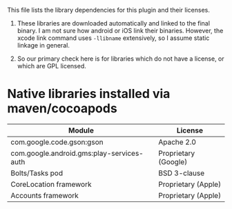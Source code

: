 This file lists the library dependencies for this plugin and their licenses.

1. These libraries are downloaded automatically and linked to the final binary.
I am not sure how android or iOS link their binaries. However, the xcode link
command uses `-llibname` extensively, so I assume static linkage in general.

1. So our primary check here is for libraries which do not have a license, or
which are GPL licensed.

# Native libraries installed via maven/cocoapods

| Module | License |
|--------|---------|
| com.google.code.gson:gson | Apache 2.0 |
| com.google.android.gms:play-services-auth | Proprietary (Google) |
| Bolts/Tasks pod | BSD 3-clause |
| CoreLocation framework | Proprietary (Apple) |
| Accounts framework | Proprietary (Apple) |
